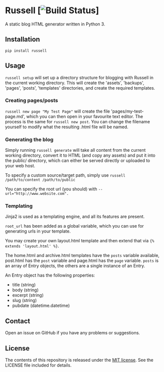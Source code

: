 # Russell [![Build Status](https://travis-ci.org/anlutro/russell.png?branch=master)]

A static blog HTML generator written in Python 3.

## Installation

`pip install russell`

## Usage

`russell setup` will set up a directory structure for blogging with Russell in the current working directory. This will create the 'assets', 'backups', 'pages', 'posts', 'templates' directories, and create the required templates.

### Creating pages/posts

`russell new page "My Test Page"` will create the file 'pages/my-test-page.md', which you can then open in your favourite text editor. The process is the same for `russell new post`. You can change the filename yourself to modify what the resulting .html file will be named.

### Generating the blog

Simply running `russell generate` will take all content from the current working directory, convert it to HTML (and copy any assets) and put it into the public/ directory, which can either be served directly or uploaded to your web host.

To specify a custom source/target path, simply use `russell /path/to/content /path/to/public`

You can specify the root url (you should) with `--url="http://www.website.com".`

### Templating

Jinja2 is used as a templating engine, and all its features are present.

`root_url` has been added as a global variable, which you can use for generating urls in your template.

You may create your own layout.html template and then extend that via `{% extends 'layout.html' %}`.

The home.html and archive.html templates have the `posts` variable available, post.html has the `post` variable and page.html has the `page` variable. `posts` is an array of Entry objects, the others are a single instance of an Entry.

An Entry object has the following properties:

- title (string)
- body (string)
- excerpt (string)
- slug (string)
- pubdate (datetime.datetime)

## Contact

Open an issue on GitHub if you have any problems or suggestions.

## License

The contents of this repository is released under the [MIT license](http://opensource.org/licenses/MIT). See the LICENSE file included for details.
